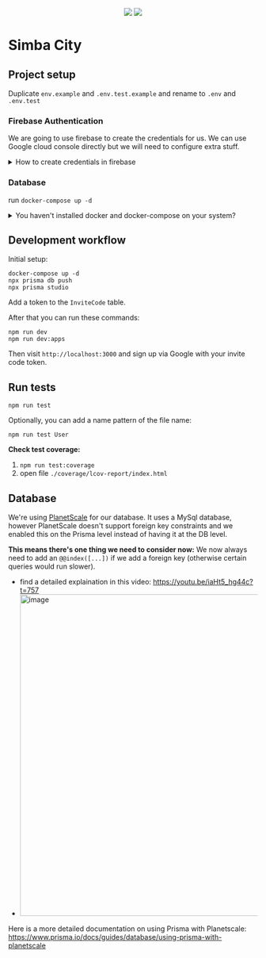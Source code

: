 <p align="center">
  <a href="https://codeclimate.com/github/Simba-City/nueno/maintainability"><img src="https://api.codeclimate.com/v1/badges/1e547d9b8a46c47be067/maintainability" /></a>
  <a href="https://codeclimate.com/github/Simba-City/nueno/test_coverage"><img src="https://api.codeclimate.com/v1/badges/1e547d9b8a46c47be067/test_coverage" /></a>
</p>

# Simba City

## Project setup

Duplicate `env.example` and `.env.test.example` and rename to `.env` and `.env.test`

### Firebase Authentication
We are going to use firebase to create the credentials for us. We can use Google cloud console directly but we will need to configure extra stuff.

<details>
<summary>How to create credentials in firebase</summary>

**Part 1:**
1. Go to firebase. Create a new account then click on add project.
2. Give a name for your app then you can leave everything as default and click next.
3. Go to the authentication tab in the sidebar. Click get started. Click on Google sign in and enable it. Now simply click on save.
4. If you click on edit again and open the Web SDK configuration accordion. You can see the credentials we need. I am showing my credentials for the demo but you shouldn’t show your credentials.
5. Now add the credentials to your `.env` file.
- <img width="612" alt="image" src="https://user-images.githubusercontent.com/98182227/174501714-304e2add-b736-4074-b755-d66b22323e76.png">

**Part 2:**
1. Stop and start your dev server `npm run dev`
2. Click on "Sign in with Google" in the app
3. You'll get an error screen. Now copy the link at which is at the bottom of the error and paste the link into a new tab. Scroll down and you will be able to see redirect URI’s.
- <img width="942" alt="image" src="https://user-images.githubusercontent.com/98182227/174501964-c5e89e2b-dc35-4b50-b43f-4b3dee8ff647.png">
4. Now click on ADD URI and add this: `http://localhost:3000/api/auth/callback/google`
- <img width="645" alt="image" src="https://user-images.githubusercontent.com/98182227/174501991-10581759-3751-41c9-a527-4af74d24da65.png">
5. Then click on save. If you try logging in. You can now log in.

</details>

### Database
run `docker-compose up -d`

<details>
<summary>You haven't installed docker and docker-compose on your system?</summary>

  <a href="https://docs.docker.com/compose/install/">Here's an installation guide</a>
  
You'll only need these commands when using docker-compose:
```bash
# start running containers
docker-compose up -d

# shut-down running containers
docker-compose down

# list running containers
docker-compose ps
```

</details>

## Development workflow

Initial setup:
```
docker-compose up -d
npx prisma db push
npx prisma studio
```

Add a token to the `InviteCode` table.

After that you can run these commands:
```
npm run dev
npm run dev:apps
```

Then visit `http://localhost:3000` and sign up via Google with your invite code token.

## Run tests
```
npm run test
```

Optionally, you can add a name pattern of the file name:
```
npm run test User
```

**Check test coverage:**
1. `npm run test:coverage`
2. open file `./coverage/lcov-report/index.html`

## Database

We're using <a href="https://planetscale.com">PlanetScale</a> for our database. It uses a MySql database, however PlanetScale doesn't support foreign key constraints and we enabled this on the Prisma level instead of having it at the DB level.

**This means there's one thing we need to consider now:**
We now always need to add an `@@index([...])` if we add a foreign key (otherwise certain queries would run slower).
- find a detailed explaination in this video: https://youtu.be/iaHt5_hg44c?t=757
- <img width="649" alt="image" src="https://user-images.githubusercontent.com/98182227/174460965-250d111e-ae44-49e2-befd-30ba235114b9.png">

Here is a more detailed documentation on using Prisma with Planetscale: https://www.prisma.io/docs/guides/database/using-prisma-with-planetscale

